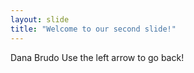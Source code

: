 ```yaml
---
layout: slide
title: "Welcome to our second slide!"
---
```

Dana Brudo
Use the left arrow to go back!

